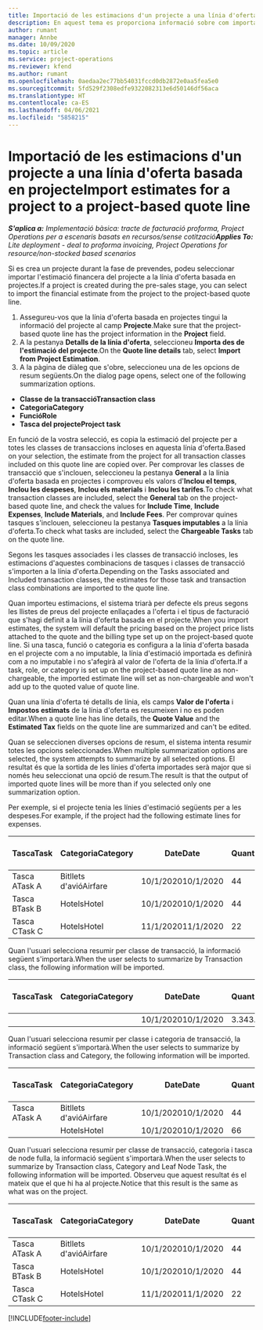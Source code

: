 ```yaml
---
title: Importació de les estimacions d'un projecte a una línia d'oferta basada en projecte (bàsic)
description: En aquest tema es proporciona informació sobre com importar estimacions d'un projecte a una línia d'oferta.
author: rumant
manager: Annbe
ms.date: 10/09/2020
ms.topic: article
ms.service: project-operations
ms.reviewer: kfend
ms.author: rumant
ms.openlocfilehash: 0aedaa2ec77bb54031fccd0db2872e0aa5fea5e0
ms.sourcegitcommit: 5fd529f2308edfe9322082313e6d50146df56aca
ms.translationtype: HT
ms.contentlocale: ca-ES
ms.lasthandoff: 04/06/2021
ms.locfileid: "5858215"
---
```

# <a name="import-estimates-for-a-project-to-a-project-based-quote-line"></a><span data-ttu-id="ddcca-103">Importació de les estimacions d'un projecte a una línia d'oferta basada en projecte</span><span class="sxs-lookup"><span data-stu-id="ddcca-103">Import estimates for a project to a project-based quote line</span></span> 

<span data-ttu-id="ddcca-104">_**S'aplica a:** Implementació bàsica: tracte de facturació proforma, Project Operations per a escenaris basats en recursos/sense cotització_</span><span class="sxs-lookup"><span data-stu-id="ddcca-104">_**Applies To:** Lite deployment - deal to proforma invoicing, Project Operations for resource/non-stocked based scenarios_</span></span>

<span data-ttu-id="ddcca-105">Si es crea un projecte durant la fase de prevendes, podeu seleccionar importar l'estimació financera del projecte a la línia d'oferta basada en projectes.</span><span class="sxs-lookup"><span data-stu-id="ddcca-105">If a project is created during the pre-sales stage, you can select to import the financial estimate from the project to the project-based quote line.</span></span>

1. <span data-ttu-id="ddcca-106">Assegureu-vos que la línia d'oferta basada en projectes tingui la informació del projecte al camp **Projecte**.</span><span class="sxs-lookup"><span data-stu-id="ddcca-106">Make sure that the project-based quote line has the project information in the **Project** field.</span></span>
2. <span data-ttu-id="ddcca-107">A la pestanya **Detalls de la línia d'oferta**, seleccioneu **Importa des de l'estimació del projecte**.</span><span class="sxs-lookup"><span data-stu-id="ddcca-107">On the **Quote line details** tab, select **Import from Project Estimation**.</span></span>
3. <span data-ttu-id="ddcca-108">A la pàgina de diàleg que s'obre, seleccioneu una de les opcions de resum següents.</span><span class="sxs-lookup"><span data-stu-id="ddcca-108">On the dialog page opens, select one of the following summarization options.</span></span>

  - <span data-ttu-id="ddcca-109">**Classe de la transacció**</span><span class="sxs-lookup"><span data-stu-id="ddcca-109">**Transaction class**</span></span>
  - <span data-ttu-id="ddcca-110">**Categoria**</span><span class="sxs-lookup"><span data-stu-id="ddcca-110">**Category**</span></span>
  - <span data-ttu-id="ddcca-111">**Funció**</span><span class="sxs-lookup"><span data-stu-id="ddcca-111">**Role**</span></span> 
  - <span data-ttu-id="ddcca-112">**Tasca del projecte**</span><span class="sxs-lookup"><span data-stu-id="ddcca-112">**Project task**</span></span>

<span data-ttu-id="ddcca-113">En funció de la vostra selecció, es copia la estimació del projecte per a totes les classes de transaccions incloses en aquesta línia d'oferta.</span><span class="sxs-lookup"><span data-stu-id="ddcca-113">Based on your selection, the estimate from the project for all transaction classes included on this quote line are copied over.</span></span> <span data-ttu-id="ddcca-114">Per comprovar les classes de transacció que s'inclouen, seleccioneu la pestanya **General** a la línia d'oferta basada en projectes i comproveu els valors d'**Inclou el temps**, **Inclou les despeses**, **Inclou els materials** i **Inclou les tarifes**.</span><span class="sxs-lookup"><span data-stu-id="ddcca-114">To check what transaction classes are included, select the **General** tab on the project-based quote line, and check the values for **Include Time**, **Include Expenses**, **Include Materials**, and **Include Fees**.</span></span>  <span data-ttu-id="ddcca-115">Per comprovar quines tasques s'inclouen, seleccioneu la pestanya **Tasques imputables** a la línia d'oferta.</span><span class="sxs-lookup"><span data-stu-id="ddcca-115">To check what tasks are included, select the **Chargeable Tasks** tab on the quote line.</span></span>

<span data-ttu-id="ddcca-116">Segons les tasques associades i les classes de transacció incloses, les estimacions d'aquestes combinacions de tasques i classes de transacció s'importen a la línia d'oferta.</span><span class="sxs-lookup"><span data-stu-id="ddcca-116">Depending on the Tasks associated and Included transaction classes, the estimates for those task and transaction class combinations are imported to the quote line.</span></span>

<span data-ttu-id="ddcca-117">Quan importeu estimacions, el sistema triarà per defecte els preus segons les llistes de preus del projecte enllaçades a l'oferta i el tipus de facturació que s'hagi definit a la línia d'oferta basada en el projecte.</span><span class="sxs-lookup"><span data-stu-id="ddcca-117">When you import estimates, the system will default the pricing based on the project price lists attached to the quote and the billing type set up on the project-based quote line.</span></span> <span data-ttu-id="ddcca-118">Si una tasca, funció o categoria es configura a la línia d'oferta basada en el projecte com a no imputable, la línia d'estimació importada es definirà com a no imputable i no s'afegirà al valor de l'oferta de la línia d'oferta.</span><span class="sxs-lookup"><span data-stu-id="ddcca-118">If a task, role, or category is set up on the project-based quote line as non-chargeable, the imported estimate line will set as non-chargeable and won't add up to the quoted value of quote line.</span></span>

<span data-ttu-id="ddcca-119">Quan una línia d'oferta té detalls de línia, els camps **Valor de l'oferta** i **Impostos estimats** de la línia d'oferta es resumeixen i no es poden editar.</span><span class="sxs-lookup"><span data-stu-id="ddcca-119">When a quote line has line details, the **Quote Value** and the **Estimated Tax** fields on the quote line are summarized and can't be edited.</span></span>

<span data-ttu-id="ddcca-120">Quan se seleccionen diverses opcions de resum, el sistema intenta resumir totes les opcions seleccionades.</span><span class="sxs-lookup"><span data-stu-id="ddcca-120">When multiple summarization options are selected, the system attempts to summarize by all selected options.</span></span> <span data-ttu-id="ddcca-121">El resultat és que la sortida de les línies d'oferta importades serà major que si només heu seleccionat una opció de resum.</span><span class="sxs-lookup"><span data-stu-id="ddcca-121">The result is that the output of imported quote lines will be more than if you selected only one summarization option.</span></span>

<span data-ttu-id="ddcca-122">Per exemple, si el projecte tenia les línies d'estimació següents per a les despeses.</span><span class="sxs-lookup"><span data-stu-id="ddcca-122">For example, if the project had the following estimate lines for expenses.</span></span>

| <span data-ttu-id="ddcca-123">Tasca</span><span class="sxs-lookup"><span data-stu-id="ddcca-123">Task</span></span> | <span data-ttu-id="ddcca-124">Categoria</span><span class="sxs-lookup"><span data-stu-id="ddcca-124">Category</span></span> | <span data-ttu-id="ddcca-125">Date</span><span class="sxs-lookup"><span data-stu-id="ddcca-125">Date</span></span> | <span data-ttu-id="ddcca-126">Quantitat</span><span class="sxs-lookup"><span data-stu-id="ddcca-126">Quantity</span></span> | <span data-ttu-id="ddcca-127">Preu per unitat</span><span class="sxs-lookup"><span data-stu-id="ddcca-127">Unit price</span></span> | <span data-ttu-id="ddcca-128">Import</span><span class="sxs-lookup"><span data-stu-id="ddcca-128">Amount</span></span> |
| --- | --- | --- | --- | --- | --- |
| <span data-ttu-id="ddcca-129">Tasca A</span><span class="sxs-lookup"><span data-stu-id="ddcca-129">Task A</span></span> | <span data-ttu-id="ddcca-130">Bitllets d'avió</span><span class="sxs-lookup"><span data-stu-id="ddcca-130">Airfare</span></span> | <span data-ttu-id="ddcca-131">10/1/2020</span><span class="sxs-lookup"><span data-stu-id="ddcca-131">10/1/2020</span></span> | <span data-ttu-id="ddcca-132">4</span><span class="sxs-lookup"><span data-stu-id="ddcca-132">4</span></span> | <span data-ttu-id="ddcca-133">400</span><span class="sxs-lookup"><span data-stu-id="ddcca-133">400</span></span> | <span data-ttu-id="ddcca-134">1600</span><span class="sxs-lookup"><span data-stu-id="ddcca-134">1600</span></span> |
| <span data-ttu-id="ddcca-135">Tasca B</span><span class="sxs-lookup"><span data-stu-id="ddcca-135">Task B</span></span> | <span data-ttu-id="ddcca-136">Hotels</span><span class="sxs-lookup"><span data-stu-id="ddcca-136">Hotel</span></span> | <span data-ttu-id="ddcca-137">10/1/2020</span><span class="sxs-lookup"><span data-stu-id="ddcca-137">10/1/2020</span></span> | <span data-ttu-id="ddcca-138">4</span><span class="sxs-lookup"><span data-stu-id="ddcca-138">4</span></span> | <span data-ttu-id="ddcca-139">200</span><span class="sxs-lookup"><span data-stu-id="ddcca-139">200</span></span> | <span data-ttu-id="ddcca-140">800</span><span class="sxs-lookup"><span data-stu-id="ddcca-140">800</span></span> |
| <span data-ttu-id="ddcca-141">Tasca C</span><span class="sxs-lookup"><span data-stu-id="ddcca-141">Task C</span></span> | <span data-ttu-id="ddcca-142">Hotels</span><span class="sxs-lookup"><span data-stu-id="ddcca-142">Hotel</span></span> | <span data-ttu-id="ddcca-143">11/1/2020</span><span class="sxs-lookup"><span data-stu-id="ddcca-143">11/1/2020</span></span> | <span data-ttu-id="ddcca-144">2</span><span class="sxs-lookup"><span data-stu-id="ddcca-144">2</span></span> | <span data-ttu-id="ddcca-145">200</span><span class="sxs-lookup"><span data-stu-id="ddcca-145">200</span></span> | <span data-ttu-id="ddcca-146">400</span><span class="sxs-lookup"><span data-stu-id="ddcca-146">400</span></span> |

<span data-ttu-id="ddcca-147">Quan l'usuari selecciona resumir per classe de transacció, la informació següent s'importarà.</span><span class="sxs-lookup"><span data-stu-id="ddcca-147">When the user selects to summarize by Transaction class, the following information will be imported.</span></span>

| <span data-ttu-id="ddcca-148">Tasca</span><span class="sxs-lookup"><span data-stu-id="ddcca-148">Task</span></span> | <span data-ttu-id="ddcca-149">Categoria</span><span class="sxs-lookup"><span data-stu-id="ddcca-149">Category</span></span> | <span data-ttu-id="ddcca-150">Date</span><span class="sxs-lookup"><span data-stu-id="ddcca-150">Date</span></span> | <span data-ttu-id="ddcca-151">Quantitat</span><span class="sxs-lookup"><span data-stu-id="ddcca-151">Quantity</span></span> | <span data-ttu-id="ddcca-152">Preu per unitat</span><span class="sxs-lookup"><span data-stu-id="ddcca-152">Unit price</span></span> | <span data-ttu-id="ddcca-153">Import</span><span class="sxs-lookup"><span data-stu-id="ddcca-153">Amount</span></span> |
| --- | --- | --- | --- | --- | --- |
|||<span data-ttu-id="ddcca-154">10/1/2020</span><span class="sxs-lookup"><span data-stu-id="ddcca-154">10/1/2020</span></span> | <span data-ttu-id="ddcca-155">3.34</span><span class="sxs-lookup"><span data-stu-id="ddcca-155">3.34</span></span> | <span data-ttu-id="ddcca-156">840</span><span class="sxs-lookup"><span data-stu-id="ddcca-156">840</span></span> | <span data-ttu-id="ddcca-157">2800</span><span class="sxs-lookup"><span data-stu-id="ddcca-157">2800</span></span> |

<span data-ttu-id="ddcca-158">Quan l'usuari selecciona resumir per classe i categoria de transacció, la informació següent s'importarà.</span><span class="sxs-lookup"><span data-stu-id="ddcca-158">When the user selects to summarize by Transaction class and Category, the following information will be imported.</span></span>

| <span data-ttu-id="ddcca-159">Tasca</span><span class="sxs-lookup"><span data-stu-id="ddcca-159">Task</span></span> | <span data-ttu-id="ddcca-160">Categoria</span><span class="sxs-lookup"><span data-stu-id="ddcca-160">Category</span></span> | <span data-ttu-id="ddcca-161">Date</span><span class="sxs-lookup"><span data-stu-id="ddcca-161">Date</span></span> | <span data-ttu-id="ddcca-162">Quantitat</span><span class="sxs-lookup"><span data-stu-id="ddcca-162">Quantity</span></span> | <span data-ttu-id="ddcca-163">Preu per unitat</span><span class="sxs-lookup"><span data-stu-id="ddcca-163">Unit price</span></span> | <span data-ttu-id="ddcca-164">Import</span><span class="sxs-lookup"><span data-stu-id="ddcca-164">Amount</span></span> |
| --- | --- | --- | --- | --- | --- |
| <span data-ttu-id="ddcca-165">Tasca A</span><span class="sxs-lookup"><span data-stu-id="ddcca-165">Task A</span></span> | <span data-ttu-id="ddcca-166">Bitllets d'avió</span><span class="sxs-lookup"><span data-stu-id="ddcca-166">Airfare</span></span> | <span data-ttu-id="ddcca-167">10/1/2020</span><span class="sxs-lookup"><span data-stu-id="ddcca-167">10/1/2020</span></span> | <span data-ttu-id="ddcca-168">4</span><span class="sxs-lookup"><span data-stu-id="ddcca-168">4</span></span> | <span data-ttu-id="ddcca-169">400</span><span class="sxs-lookup"><span data-stu-id="ddcca-169">400</span></span> | <span data-ttu-id="ddcca-170">1600</span><span class="sxs-lookup"><span data-stu-id="ddcca-170">1600</span></span> |
| | <span data-ttu-id="ddcca-171">Hotels</span><span class="sxs-lookup"><span data-stu-id="ddcca-171">Hotel</span></span> | <span data-ttu-id="ddcca-172">10/1/2020</span><span class="sxs-lookup"><span data-stu-id="ddcca-172">10/1/2020</span></span> | <span data-ttu-id="ddcca-173">6</span><span class="sxs-lookup"><span data-stu-id="ddcca-173">6</span></span> | <span data-ttu-id="ddcca-174">200</span><span class="sxs-lookup"><span data-stu-id="ddcca-174">200</span></span> | <span data-ttu-id="ddcca-175">1200</span><span class="sxs-lookup"><span data-stu-id="ddcca-175">1200</span></span> |

<span data-ttu-id="ddcca-176">Quan l'usuari selecciona resumir per classe de transacció, categoria i tasca de node fulla, la informació següent s'importarà.</span><span class="sxs-lookup"><span data-stu-id="ddcca-176">When the user selects to summarize by Transaction class, Category and Leaf Node Task, the following information will be imported.</span></span> <span data-ttu-id="ddcca-177">Observeu que aquest resultat és el mateix que el que hi ha al projecte.</span><span class="sxs-lookup"><span data-stu-id="ddcca-177">Notice that this result is the same as what was on the project.</span></span>

| <span data-ttu-id="ddcca-178">Tasca</span><span class="sxs-lookup"><span data-stu-id="ddcca-178">Task</span></span> | <span data-ttu-id="ddcca-179">Categoria</span><span class="sxs-lookup"><span data-stu-id="ddcca-179">Category</span></span> | <span data-ttu-id="ddcca-180">Date</span><span class="sxs-lookup"><span data-stu-id="ddcca-180">Date</span></span> | <span data-ttu-id="ddcca-181">Quantitat</span><span class="sxs-lookup"><span data-stu-id="ddcca-181">Quantity</span></span> | <span data-ttu-id="ddcca-182">Preu per unitat</span><span class="sxs-lookup"><span data-stu-id="ddcca-182">Unit price</span></span> | <span data-ttu-id="ddcca-183">Import</span><span class="sxs-lookup"><span data-stu-id="ddcca-183">Amount</span></span> |
| --- | --- | --- | --- | --- | --- |
| <span data-ttu-id="ddcca-184">Tasca A</span><span class="sxs-lookup"><span data-stu-id="ddcca-184">Task A</span></span> | <span data-ttu-id="ddcca-185">Bitllets d'avió</span><span class="sxs-lookup"><span data-stu-id="ddcca-185">Airfare</span></span> | <span data-ttu-id="ddcca-186">10/1/2020</span><span class="sxs-lookup"><span data-stu-id="ddcca-186">10/1/2020</span></span> | <span data-ttu-id="ddcca-187">4</span><span class="sxs-lookup"><span data-stu-id="ddcca-187">4</span></span> | <span data-ttu-id="ddcca-188">400</span><span class="sxs-lookup"><span data-stu-id="ddcca-188">400</span></span> | <span data-ttu-id="ddcca-189">1600</span><span class="sxs-lookup"><span data-stu-id="ddcca-189">1600</span></span> |
| <span data-ttu-id="ddcca-190">Tasca B</span><span class="sxs-lookup"><span data-stu-id="ddcca-190">Task B</span></span> | <span data-ttu-id="ddcca-191">Hotels</span><span class="sxs-lookup"><span data-stu-id="ddcca-191">Hotel</span></span> | <span data-ttu-id="ddcca-192">10/1/2020</span><span class="sxs-lookup"><span data-stu-id="ddcca-192">10/1/2020</span></span> | <span data-ttu-id="ddcca-193">4</span><span class="sxs-lookup"><span data-stu-id="ddcca-193">4</span></span> | <span data-ttu-id="ddcca-194">200</span><span class="sxs-lookup"><span data-stu-id="ddcca-194">200</span></span> | <span data-ttu-id="ddcca-195">800</span><span class="sxs-lookup"><span data-stu-id="ddcca-195">800</span></span> |
| <span data-ttu-id="ddcca-196">Tasca C</span><span class="sxs-lookup"><span data-stu-id="ddcca-196">Task C</span></span> | <span data-ttu-id="ddcca-197">Hotels</span><span class="sxs-lookup"><span data-stu-id="ddcca-197">Hotel</span></span> | <span data-ttu-id="ddcca-198">11/1/2020</span><span class="sxs-lookup"><span data-stu-id="ddcca-198">11/1/2020</span></span> | <span data-ttu-id="ddcca-199">2</span><span class="sxs-lookup"><span data-stu-id="ddcca-199">2</span></span> | <span data-ttu-id="ddcca-200">200</span><span class="sxs-lookup"><span data-stu-id="ddcca-200">200</span></span> | <span data-ttu-id="ddcca-201">400</span><span class="sxs-lookup"><span data-stu-id="ddcca-201">400</span></span> |


[!INCLUDE[footer-include](../../includes/footer-banner.md)]
